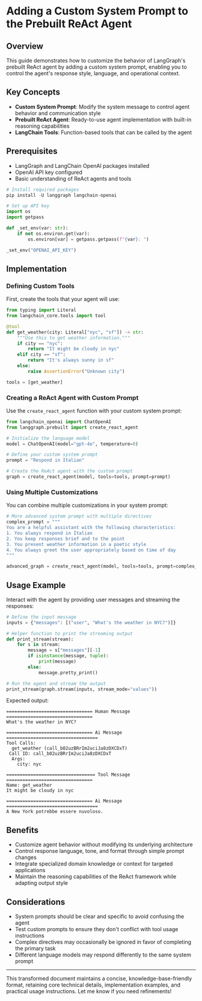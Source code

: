 # Adding a Custom System Prompt to the Prebuilt ReAct Agent

## Overview
This guide demonstrates how to customize the behavior of LangGraph's prebuilt ReAct agent by adding a custom system prompt, enabling you to control the agent's response style, language, and operational context.

## Key Concepts
- **Custom System Prompt**: Modify the system message to control agent behavior and communication style
- **Prebuilt ReAct Agent**: Ready-to-use agent implementation with built-in reasoning capabilities
- **LangChain Tools**: Function-based tools that can be called by the agent

## Prerequisites
- LangGraph and LangChain OpenAI packages installed
- OpenAI API key configured
- Basic understanding of ReAct agents and tools

```python
# Install required packages
pip install -U langgraph langchain-openai

# Set up API key
import os
import getpass

def _set_env(var: str):
    if not os.environ.get(var):
        os.environ[var] = getpass.getpass(f"{var}: ")

_set_env("OPENAI_API_KEY")
```

## Implementation

### Defining Custom Tools
First, create the tools that your agent will use:

```python
from typing import Literal
from langchain_core.tools import tool

@tool
def get_weather(city: Literal["nyc", "sf"]) -> str:
    """Use this to get weather information."""
    if city == "nyc":
        return "It might be cloudy in nyc"
    elif city == "sf":
        return "It's always sunny in sf"
    else:
        raise AssertionError("Unknown city")

tools = [get_weather]
```

### Creating a ReAct Agent with Custom Prompt
Use the `create_react_agent` function with your custom system prompt:

```python
from langchain_openai import ChatOpenAI
from langgraph.prebuilt import create_react_agent

# Initialize the language model
model = ChatOpenAI(model="gpt-4o", temperature=0)

# Define your custom system prompt
prompt = "Respond in Italian"

# Create the ReAct agent with the custom prompt
graph = create_react_agent(model, tools=tools, prompt=prompt)
```

### Using Multiple Customizations
You can combine multiple customizations in your system prompt:

```python
# More advanced system prompt with multiple directives
complex_prompt = """
You are a helpful assistant with the following characteristics:
1. You always respond in Italian
2. You keep responses brief and to the point
3. You present weather information in a poetic style
4. You always greet the user appropriately based on time of day
"""

advanced_graph = create_react_agent(model, tools=tools, prompt=complex_prompt)
```

## Usage Example
Interact with the agent by providing user messages and streaming the responses:

```python
# Define the input message
inputs = {"messages": [("user", "What's the weather in NYC?")]} 

# Helper function to print the streaming output
def print_stream(stream):
    for s in stream:
        message = s["messages"][-1]
        if isinstance(message, tuple):
            print(message)
        else:
            message.pretty_print()

# Run the agent and stream the output
print_stream(graph.stream(inputs, stream_mode="values"))
```

Expected output:

```
================================ Human Message ================================
What's the weather in NYC?

================================ Ai Message ==================================
Tool Calls:
  get_weather (call_b02uzBRrIm2uciJa8zDXCDxT)
 Call ID: call_b02uzBRrIm2uciJa8zDXCDxT
  Args:
    city: nyc

================================= Tool Message ================================
Name: get_weather
It might be cloudy in nyc

================================ Ai Message ==================================
A New York potrebbe essere nuvoloso.
```

## Benefits
- Customize agent behavior without modifying its underlying architecture
- Control response language, tone, and format through simple prompt changes
- Integrate specialized domain knowledge or context for targeted applications
- Maintain the reasoning capabilities of the ReAct framework while adapting output style

## Considerations
- System prompts should be clear and specific to avoid confusing the agent
- Test custom prompts to ensure they don't conflict with tool usage instructions
- Complex directives may occasionally be ignored in favor of completing the primary task
- Different language models may respond differently to the same system prompt

---

This transformed document maintains a concise, knowledge-base-friendly format, retaining core technical details, implementation examples, and practical usage instructions. Let me know if you need refinements!
